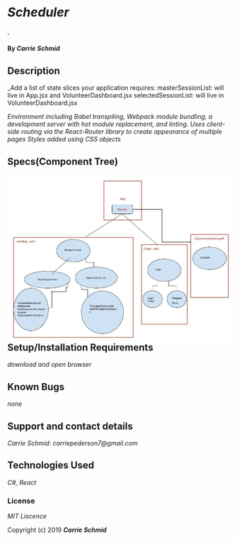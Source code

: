 # _Scheduler_

#### _._

#### By _**Carrie Schmid**_

## Description
_Add a list of state slices your application requires: 
masterSessionList: will live in App.jsx and VolunteerDashboard.jsx 
selectedSessionList: will live in VolunteerDashboard.jsx




_Environment including Babel transpiling, Webpack module bundling, a development server with hot module replacement, and linting._
_Uses client-side routing via the React-Router library to create appearance of multiple pages_
_Styles added using CSS objects_


## Specs(Component Tree)
<img src="Scheduler-Route-Structure.jpg"
     alt="Markdown Monster icon"
     style="float: left; margin-right: 10px;" />

## Setup/Installation Requirements

_download and open browser_

## Known Bugs

_none_


## Support and contact details


_Carrie Schmid: carriepederson7@gmail.com_

## Technologies Used

_C#, React_

### License

*MIT Liscence*

Copyright (c) 2019 **_Carrie Schmid_**
